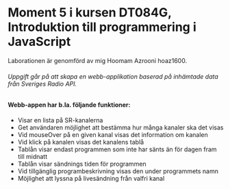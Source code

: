 # Moment 5 i kursen DT084G, Introduktion till programmering i JavaScript

Laborationen är genomförd av mig Hoomam Azrooni hoaz1600.

###### Uppgift går på att skapa en webb-applikation baserad på inhämtade data från Sveriges Radio API.

#### Webb-appen har b.la. följande funktioner:
* Visar en lista på SR-kanalerna
* Get användaren möjlighet att bestämma hur många kanaler ska det visas
* Vid mouseOver på en given kanal visas det information om kanalen
* Vid klick på kanalen visas det kanalens tablå
* Tablån visar endast programmen som inte har sänts än för dagen fram till midnatt 
* Tablån visar sändnings tiden för programmen 
* Vid tillgänglig programbeskrivning visas den under programmets namn
* Möjlighet att lyssna på livesändning från valfri kanal
